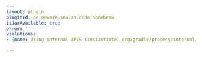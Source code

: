 ```yaml
---
layout: plugin
pluginId: de.qaware.seu.as.code.homebrew
isJarAvailable: true
error: ''
violations:
- {name: Using internal APIS (instantiate) org/gradle/process/internal/ExecAction}

---
```

